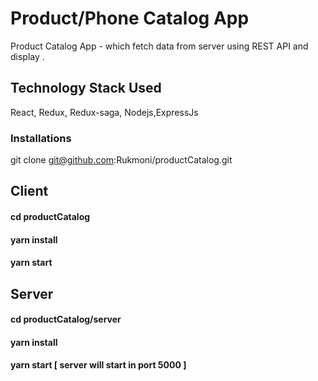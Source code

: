 # Product/Phone Catalog App

Product Catalog App - which fetch data from server using REST API and display .

## Technology Stack Used

React, Redux, Redux-saga, Nodejs,ExpressJs

### Installations

git clone git@github.com:Rukmoni/productCatalog.git

## Client

#### cd productCatalog
####  yarn install
####  yarn start

## Server

#### cd productCatalog/server
####  yarn install
####  yarn start [ server will start in port 5000 ]






